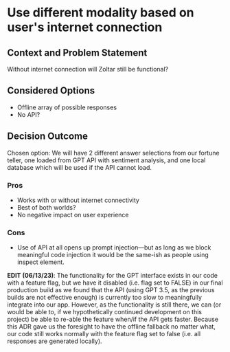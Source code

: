 # Use different modality based on user's internet connection

## Context and Problem Statement

Without internet connection will Zoltar still be functional?

## Considered Options

* Offline array of possible responses
* No API?

## Decision Outcome

Chosen option: We will have 2 different answer selections from our fortune teller, one loaded from GPT API with sentiment 
analysis, and one local database which will be used if the API cannot load.

### Pros
* Works with or without internet connectivity 
* Best of both worlds?
* No negative impact on user experience

### Cons
* Use of API at all opens up prompt injection—but as long as we block meaningful code injection it would be the same-ish as people using inspect element.

**EDIT (06/13/23)**: The functionality for the GPT interface exists in our code with a feature flag, but we have it disabled (i.e. flag set to FALSE) in our final production build as we found that the API (using GPT 3.5, as the previous builds are not effective enough) is currently too slow to meaningfully integrate into our app. However, as the functionality is still there, we can (or would be able to, if we hypothetically continued development on this project) be able to re-able the feature when/if the API gets faster. Because this ADR gave us the foresight to have the offline fallback no matter what, our code still works normally with the feature flag set to false (i.e. all responses are generated locally).

